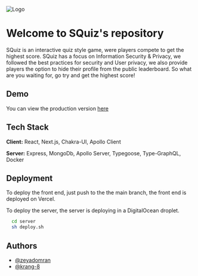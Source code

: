 
![Logo](https://squiz.zeyadomran.com/images/favicon.ico)

    
# Welcome to SQuiz's repository

SQuiz is an interactive quiz style game, were players compete to get the highest score. SQuiz has a focus on Information Security & Privacy, we followed the best practices for security and User privacy, we also provide players the option to hide their profile from the public leaderboard.
So what are you waiting for, go try and get the highest score!

## Demo

You can view the production version [here](https://squiz.zeyadomran.com)

  
## Tech Stack

**Client:** React, Next.js, Chakra-UI, Apollo Client

**Server:** Express, MongoDb, Apollo Server, Typegoose, Type-GraphQL, Docker

  
## Deployment

To deploy the front end, just push to the the main branch, the front end is deployed on Vercel.

To deploy the server, the server is deploying in a DigitalOcean droplet.

```bash
  cd server
  sh deploy.sh
```
  
## Authors

- [@zeyadomran](https://www.github.com/zeyadomran)
- [@krang-8](https://www.github.com/krang-8)

  
